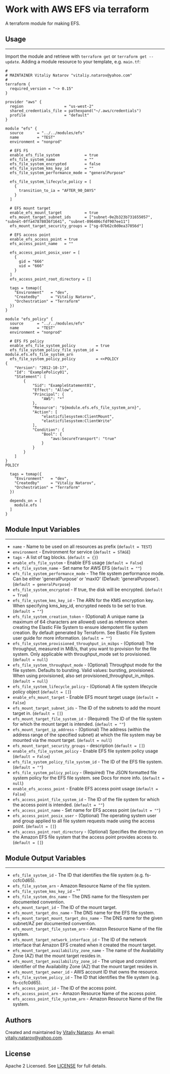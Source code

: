 # Work with AWS EFS via terraform

A terraform module for making EFS.


## Usage
----------------------
Import the module and retrieve with ```terraform get``` or ```terraform get --update```. Adding a module resource to your template, e.g. `main.tf`:

```
#
# MAINTAINER Vitaliy Natarov "vitaliy.natarov@yahoo.com"
#
terraform {
  required_version = "~> 0.15"
}

provider "aws" {
  region                  = "us-west-2"
  shared_credentials_file = pathexpand("~/.aws/credentials")
  profile                 = "default"
}

module "efs" {
  source      = "../../modules/efs"
  name        = "TEST"
  environment = "nonprod"

  # EFS FS
  enable_efs_file_system           = true
  efs_file_system_name             = ""
  efs_file_system_encrypted        = false
  efs_file_system_kms_key_id       = ""
  efs_file_system_performance_mode = "generalPurpose"

  efs_file_system_lifecycle_policy = [
    {
      transition_to_ia = "AFTER_90_DAYS"
    }
  ]

  # EFS mount target
  enable_efs_mount_target          = true
  efs_mount_target_subnet_ids      = ["subnet-0e2b323b731655057", "subnet-0ffa47878036f1641", "subnet-096406cfdf907ee11"]
  efs_mount_target_security_groups = ["sg-07b62c0d0ea37056d"]

  # EFS access point
  enable_efs_access_point = true
  efs_access_point_name   = ""

  efs_access_point_posix_user = [
    {
      gid = "666"
      uid = "666"
    }
  ]
  efs_access_point_root_directory = []

  tags = tomap({
    "Environment"   = "dev",
    "Createdby"     = "Vitaliy Natarov",
    "Orchestration" = "Terraform"
  })
}

module "efs_policy" {
  source      = "../../modules/efs"
  name        = "TEST"
  environment = "nonprod"

  # EFS FS policy
  enable_efs_file_system_policy         = true
  efs_file_system_policy_file_system_id = module.efs.efs_file_system_arn
  efs_file_system_policy_policy         = <<POLICY
{
    "Version": "2012-10-17",
    "Id": "ExamplePolicy01",
    "Statement": [
        {
            "Sid": "ExampleStatement01",
            "Effect": "Allow",
            "Principal": {
                "AWS": "*"
            },
            "Resource": "${module.efs.efs_file_system_arn}",
            "Action": [
                "elasticfilesystem:ClientMount",
                "elasticfilesystem:ClientWrite"
            ],
            "Condition": {
                "Bool": {
                    "aws:SecureTransport": "true"
                }
            }
        }
    ]
}
POLICY

  tags = tomap({
    "Environment"   = "dev",
    "Createdby"     = "Vitaliy Natarov",
    "Orchestration" = "Terraform"
  })

  depends_on = [
    module.efs
  ]
}
```

## Module Input Variables
----------------------
- `name` - Name to be used on all resources as prefix (`default = TEST`)
- `environment` - Environment for service (`default = STAGE`)
- `tags` - A list of tag blocks. (`default = {}`)
- `enable_efs_file_system` - Enable EFS usage (`default = False`)
- `efs_file_system_name` - Set name for AWS EFS (`default = ""`)
- `efs_file_system_performance_mode` - The file system performance mode. Can be either 'generalPurpose' or 'maxIO' (Default: 'generalPurpose'). (`default = generalPurpose`)
- `efs_file_system_encrypted` - If true, the disk will be encrypted. (`default = True`)
- `efs_file_system_kms_key_id` - The ARN for the KMS encryption key. When specifying kms_key_id, encrypted needs to be set to true. (`default = ""`)
- `efs_file_system_creation_token` - (Optional) A unique name (a maximum of 64 characters are allowed) used as reference when creating the Elastic File System to ensure idempotent file system creation. By default generated by Terraform. See Elastic File System user guide for more information. (`default = ""`)
- `efs_file_system_provisioned_throughput_in_mibps` - (Optional) The throughput, measured in MiB/s, that you want to provision for the file system. Only applicable with throughput_mode set to provisioned. (`default = null`)
- `efs_file_system_throughput_mode` - (Optional) Throughput mode for the file system. Defaults to bursting. Valid values: bursting, provisioned. When using provisioned, also set provisioned_throughput_in_mibps. (`default = null`)
- `efs_file_system_lifecycle_policy` - (Optional) A file system lifecycle policy object (`default = []`)
- `enable_efs_mount_target` - Enable EFS mount target usage (`default = False`)
- `efs_mount_target_subnet_ids` - The ID of the subnets to add the mount target in. (`default = []`)
- `efs_mount_target_file_system_id` - (Required) The ID of the file system for which the mount target is intended. (`default = ""`)
- `efs_mount_target_ip_address` - (Optional) The address (within the address range of the specified subnet) at which the file system may be mounted via the mount target. (`default = null`)
- `efs_mount_target_security_groups` - description (`default = []`)
- `enable_efs_file_system_policy` - Enable EFS file system policy usage (`default = False`)
- `efs_file_system_policy_file_system_id` - The ID of the EFS file system. (`default = ""`)
- `efs_file_system_policy_policy` - (Required) The JSON formatted file system policy for the EFS file system. see Docs for more info. (`default = null`)
- `enable_efs_access_point` - Enable EFS access point usage (`default = False`)
- `efs_access_point_file_system_id` - The ID of the file system for which the access point is intended. (`default = ""`)
- `efs_access_point_name` - Set name for EFS access point (`default = ""`)
- `efs_access_point_posix_user` - (Optional) The operating system user and group applied to all file system requests made using the access point. (`default = []`)
- `efs_access_point_root_directory` - (Optional) Specifies the directory on the Amazon EFS file system that the access point provides access to.  (`default = []`)

## Module Output Variables
----------------------
- `efs_file_system_id` - The ID that identifies the file system (e.g. fs-ccfc0d65).
- `efs_file_system_arn` - Amazon Resource Name of the file system.
- `efs_file_system_kms_key_id` - ""
- `efs_file_system_dns_name` - The DNS name for the filesystem per documented convention.
- `efs_mount_target_id` - The ID of the mount target.
- `efs_mount_target_dns_name` - The DNS name for the EFS file system.
- `efs_mount_target_mount_target_dns_name` - The DNS name for the given subnet/AZ per documented convention.
- `efs_mount_target_file_system_arn` - Amazon Resource Name of the file system.
- `efs_mount_target_network_interface_id` - The ID of the network interface that Amazon EFS created when it created the mount target.
- `efs_mount_target_availability_zone_name` - The name of the Availability Zone (AZ) that the mount target resides in.
- `efs_mount_target_availability_zone_id` - The unique and consistent identifier of the Availability Zone (AZ) that the mount target resides in.
- `efs_mount_target_owner_id` - AWS account ID that owns the resource.
- `efs_file_system_policy_id` - The ID that identifies the file system (e.g. fs-ccfc0d65).
- `efs_access_point_id` - The ID of the access point.
- `efs_access_point_arn` - Amazon Resource Name of the access point.
- `efs_access_point_file_system_arn` - Amazon Resource Name of the file system.


## Authors

Created and maintained by [Vitaliy Natarov](https://github.com/SebastianUA). An email: [vitaliy.natarov@yahoo.com](vitaliy.natarov@yahoo.com).

## License

Apache 2 Licensed. See [LICENSE](https://github.com/SebastianUA/terraform/blob/master/LICENSE) for full details.
